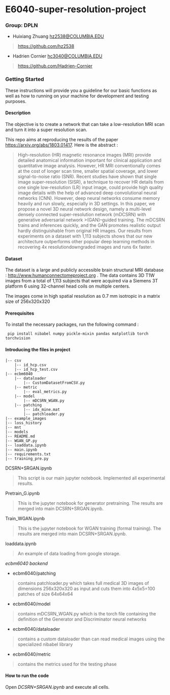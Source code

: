 # E6040-super-resolution-project


### Group: DPLN
* 	Huixiang Zhuang hz2538@COLUMBIA.EDU
>https://github.com/hz2538
* 	Hadrien Cornier hc3040@COLUMBIA.EDU
>https://github.com/Hadrien-Cornier

### Getting Started
These instructions will provide you a guideline for our basic functions as well as how to running on your machine for development and testing purposes.

#### Description 
The objective is to create a network that can take a low-resolution MRI scan and turn it into a super resolution scan.

This repo aims at reproducing the results of the paper https://arxiv.org/abs/1803.01417. Here is the abstract :
>High-resolution (HR) magnetic resonance images (MRI) provide detailed anatomical information important for clinical application and quantitative
image analysis. However, HR MRI conventionally comes at the cost of longer
scan time, smaller spatial coverage, and lower signal-to-noise ratio (SNR). Recent studies have shown that single image super-resolution (SISR), a technique
to recover HR details from one single low-resolution (LR) input image, could
provide high quality image details with the help of advanced deep convolutional
neural networks (CNN). However, deep neural networks consume memory heavily and run slowly, especially in 3D settings. In this paper, we propose a novel
3D neural network design, namely a multi-level densely connected super-resolution network (mDCSRN) with generative adversarial network >(GAN)–guided
training. The mDCSRN trains and inferences quickly, and the GAN promotes
realistic output hardly distinguishable from original HR images. Our results from
experiments on a dataset with 1,113 subjects shows that our new architecture
outperforms other popular deep learning methods in recovering 4x resolutiondowngraded images and runs 6x faster.

#### Dataset
The dataset is a large and publicly accessible brain structural MRI database : http://www.humanconnectomeproject.org . The data contains 3D
T1W images from a total of 1,113 subjects that were acquired via a Siemens 3T platform 
6
using 32-channel head coils on multiple centers. 

The images come in high spatial resolution as 0.7 mm isotropic in a matrix size of 256x320x320

#### Prerequisites
To install the necessary packages, run the following command :

<code> pip install nibabel numpy pickle-mixin pandas matplotlib torch torchvision</code>
#### Introducing the files in project

    |-- csv
        |-- id_hcp.csv
        |-- id_hcp_test.csv
    |-- ecbm6040
        |-- dataloader
            |-- CustomDatasetFromCSV.py
        |-- metric
            |-- eval_metrics.py
        |-- model
            |-- mDCSRN_WGAN.py
        |-- patching
            |-- idx_mine.mat
            |-- patchloader.py
    |-- example_images
    |-- loss_history
    |-- mnt
    |-- models
    |-- README.md
    |-- WGAN_GP.py    
    |-- loaddata.ipynb
    |-- main.ipynb
    |-- requirements.txt
    |-- training_pre.py

        
            
DCSRN+SRGAN.ipynb
>This script is our main jupyter notebook. Implemented all experimental results.
>

Pretrain_G.ipynb
>This is the jupyter notebook for generator pretraining. 
>The results are merged into main DCSRN+SRGAN.ipynb.

Train_WGAN.ipynb
>This is the jupyter notebook for WGAN training (formal training).
>The results are merged into main DCSRN+SRGAN.ipynb.

loaddata.ipynb
>An example of data loading from google storage.

*ecbm6040 backend*

* ecbm6040/patching
>contains patchloader.py which takes full medical 3D images of dimensions 256x320x320 as input and cuts them into 4x5x5=100 patches of size 64x64x64

* ecbm6040/model
>contains mDCSRN_WGAN.py which is the torch file containing the definition of the Generator and Discriminator neural networks

* ecbm6040/dataloader
>contains a custom dataloader than can read medical images using the specialized nibabel library

* ecbm6040/metric
>contains the metrics used for the testing phase

#### How to run the code 

Open *DCSRN+SRGAN.ipynb* and execute all cells.
